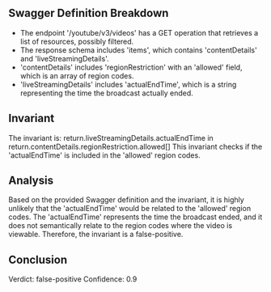 ## Swagger Definition Breakdown
- The endpoint '/youtube/v3/videos' has a GET operation that retrieves a list of resources, possibly filtered.
- The response schema includes 'items', which contains 'contentDetails' and 'liveStreamingDetails'.
- 'contentDetails' includes 'regionRestriction' with an 'allowed' field, which is an array of region codes.
- 'liveStreamingDetails' includes 'actualEndTime', which is a string representing the time the broadcast actually ended.

## Invariant
The invariant is: return.liveStreamingDetails.actualEndTime in return.contentDetails.regionRestriction.allowed[]
This invariant checks if the 'actualEndTime' is included in the 'allowed' region codes.

## Analysis
Based on the provided Swagger definition and the invariant, it is highly unlikely that the 'actualEndTime' would be related to the 'allowed' region codes. The 'actualEndTime' represents the time the broadcast ended, and it does not semantically relate to the region codes where the video is viewable. Therefore, the invariant is a false-positive.

## Conclusion
Verdict: false-positive
Confidence: 0.9
